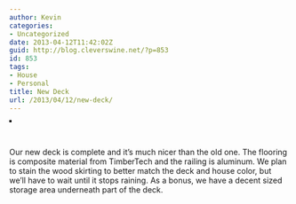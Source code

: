 ```yaml
---
author: Kevin
categories:
- Uncategorized
date: 2013-04-12T11:42:02Z
guid: http://blog.cleverswine.net/?p=853
id: 853
tags:
- House
- Personal
title: New Deck
url: /2013/04/12/new-deck/
---
```


[<img src="https://i0.wp.com/farm9.staticflickr.com/8379/8624257961_5bc610359b_m.jpg?w=840" alt="" style="border: solid 2px #000000;" data-recalc-dims="1" />](http://www.flickr.com/photos/cleverswine/8624257961/ "photo sharing")
  
<br clear="all" />

Our new deck is complete and it&#8217;s much nicer than the old one. The flooring is composite material from TimberTech and the railing is aluminum. We plan to stain the wood skirting to better match the deck and house color, but we&#8217;ll have to wait until it stops raining. As a bonus, we have a decent sized storage area underneath part of the deck.
